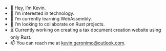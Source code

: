 - 👋 Hey, I’m Kevin.
- 👀 I’m interested in technology.
- 🌱 I’m currently learning WebAssembly.
- 💞️ I’m looking to collaborate on Rust projects.
- ⏳ Currently working on creating a tax document creation website using only Rust.
- 📫 You can reach me at kevin.geronimo@outlook.com.


<!---
kevingeronimo/kevingeronimo is a ✨ special ✨ repository because its `README.md` (this file) appears on your GitHub profile.
You can click the Preview link to take a look at your changes.
--->
